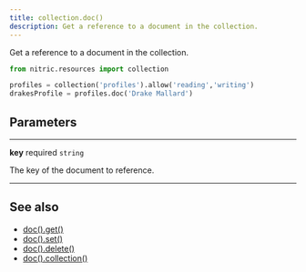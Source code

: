 ```yaml
---
title: collection.doc()
description: Get a reference to a document in the collection.
---
```


Get a reference to a document in the collection.

```python
from nitric.resources import collection

profiles = collection('profiles').allow('reading','writing')
drakesProfile = profiles.doc('Drake Mallard')
```

## Parameters

---

**key** required `string`

The key of the document to reference.

---

## See also

- [doc().get()](./collection-doc-get.md)
- [doc().set()](./collection-doc-set.md)
- [doc().delete()](./collection-doc-delete.md)
- [doc().collection()](./collection-doc-collection.md)

